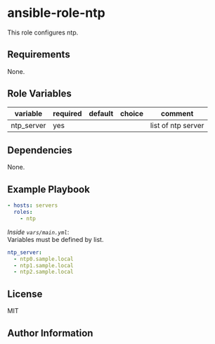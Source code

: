 # ansible-role-ntp

This role configures ntp.

## Requirements

None.

## Role Variables

variable    | required | default | choice | comment
----------- | -------- | ------- | ------ | -------------------
ntp_server  | yes      |         |        | list of ntp server

## Dependencies

None.

## Example Playbook

```yml
- hosts: servers
  roles:
    - ntp
```

*Inside `vars/main.yml`*:  
Variables must be defined by list.
```yml
ntp_server:
  - ntp0.sample.local
  - ntp1.sample.local
  - ntp2.sample.local
```

## License

MIT

## Author Information
